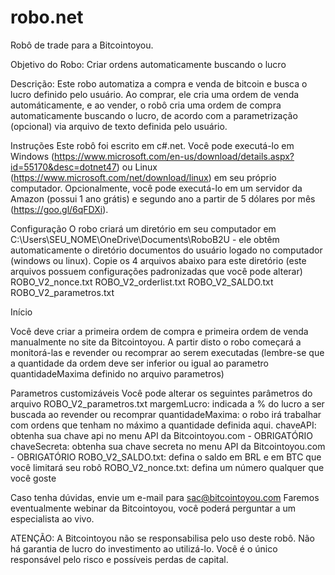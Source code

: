 # robo.net
Robô de trade para a Bitcointoyou.

Objetivo do Robo:
Criar ordens automaticamente buscando o lucro

Descrição:
Este robo automatiza a compra e venda de bitcoin e busca o lucro definido pelo usuário. Ao comprar, ele cria uma ordem de venda automáticamente, e ao vender, o robô cria uma ordem de compra automaticamente buscando o lucro, de acordo com a parametrização (opcional) via arquivo de texto definida pelo usuário.

Instruções
Este robô foi escrito em c#.net. Você pode executá-lo em Windows (https://www.microsoft.com/en-us/download/details.aspx?id=55170&desc=dotnet47) ou Linux (https://www.microsoft.com/net/download/linux) em seu próprio computador.
Opcionalmente, você pode executá-lo em um servidor da Amazon (possui 1 ano grátis) e segundo ano a partir de 5 dólares por mês (https://goo.gl/6qFDXi).

Configuração
O robo criará um diretório em seu computador em C:\Users\SEU_NOME\OneDrive\Documents\RoboB2U - ele obtêm automaticamente o diretório documentos do usuário logado no computador (windows ou linux).
Copie os 4 arquivos abaixo para este diretório (este arquivos possuem configurações padronizadas que você pode alterar)
ROBO_V2_nonce.txt
ROBO_V2_orderlist.txt
ROBO_V2_SALDO.txt
ROBO_V2_parametros.txt

Início

Você deve criar a primeira ordem de compra e primeira ordem de venda manualmente no site da Bitcointoyou. A partir disto o robo começará a monitorá-las e revender ou recomprar ao serem executadas (lembre-se que a quantidade da ordem deve ser inferior ou igual ao parametro quantidadeMaxima definido no arquivo parametros)

Parametros customizáveis
Você pode alterar os seguintes parâmetros do arquivo ROBO_V2_parametros.txt
margemLucro: indicada a % do lucro a ser buscada ao revender ou recomprar
quantidadeMaxima: o robo irá trabalhar com ordens que tenham no máximo a quantidade definida aqui.
chaveAPI: obtenha sua chave api no menu API da Bitcointoyou.com - OBRIGATÓRIO
chaveSecreta: obtenha sua chave secreta no menu API da Bitcointoyou.com - OBRIGATÓRIO
ROBO_V2_SALDO.txt: defina o saldo em BRL e em BTC que você limitará seu robô
ROBO_V2_nonce.txt: defina um número qualquer que você goste

Caso tenha dúvidas, envie um e-mail para sac@bitcointoyou.com
Faremos eventualmente webinar da Bitcointoyou, você poderá perguntar a um especialista ao vivo.

ATENÇÃO: A Bitcointoyou não se responsabilisa pelo uso deste robô. Não há garantia de lucro do investimento ao utilizá-lo. Você é o único responsável pelo risco e possíveis perdas de capital. 
